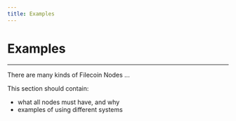```yaml
---
title: Examples
---
```


# Examples
---

There are many kinds of Filecoin Nodes ...

This section should contain:

- what all nodes must have, and why
- examples of using different systems

